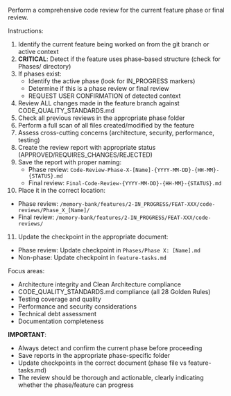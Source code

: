 Perform a comprehensive code review for the current feature phase or final review.

Instructions:
1. Identify the current feature being worked on from the git branch or active context
2. **CRITICAL**: Detect if the feature uses phase-based structure (check for Phases/ directory)
3. If phases exist:
   - Identify the active phase (look for IN_PROGRESS markers)
   - Determine if this is a phase review or final review
   - REQUEST USER CONFIRMATION of detected context
4. Review ALL changes made in the feature branch against CODE_QUALITY_STANDARDS.md
5. Check all previous reviews in the appropriate phase folder
6. Perform a full scan of all files created/modified by the feature
7. Assess cross-cutting concerns (architecture, security, performance, testing)
8. Create the review report with appropriate status (APPROVED/REQUIRES_CHANGES/REJECTED)
9. Save the report with proper naming:
   - Phase review: `Code-Review-Phase-X-[Name]-{YYYY-MM-DD}-{HH-MM}-{STATUS}.md`
   - Final review: `Final-Code-Review-{YYYY-MM-DD}-{HH-MM}-{STATUS}.md`
10. Place it in the correct location:
   - Phase review: `/memory-bank/features/2-IN_PROGRESS/FEAT-XXX/code-reviews/Phase_X_[Name]/`
   - Final review: `/memory-bank/features/2-IN_PROGRESS/FEAT-XXX/code-reviews/`
11. Update the checkpoint in the appropriate document:
   - Phase review: Update checkpoint in `Phases/Phase X: [Name].md`
   - Non-phase: Update checkpoint in `feature-tasks.md`

Focus areas:
- Architecture integrity and Clean Architecture compliance
- CODE_QUALITY_STANDARDS.md compliance (all 28 Golden Rules)
- Testing coverage and quality
- Performance and security considerations
- Technical debt assessment
- Documentation completeness

**IMPORTANT**: 
- Always detect and confirm the current phase before proceeding
- Save reports in the appropriate phase-specific folder
- Update checkpoints in the correct document (phase file vs feature-tasks.md)
- The review should be thorough and actionable, clearly indicating whether the phase/feature can progress